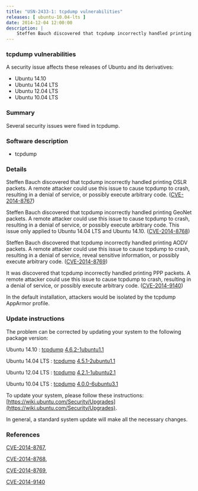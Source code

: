 ```yaml
---
title: "USN-2433-1: tcpdump vulnerabilities"
releases: [ ubuntu-10.04-lts ]
date: 2014-12-04 12:00:00
description: |
    Steffen Bauch discovered that tcpdump incorrectly handled printing OSLR packets. A remote attacker could use this issue to cause tcpdump to crash, resulting in a denial of service, or possibly execute arbitrary code. ([CVE-2014-8767](http://people.ubuntu.com/~ubuntu-security/cve/CVE-2014-8767))
--- 
```

 
### tcpdump vulnerabilities

A security issue affects these releases of Ubuntu and its derivatives:

* Ubuntu 14.10
* Ubuntu 14.04 LTS
* Ubuntu 12.04 LTS
* Ubuntu 10.04 LTS

### Summary

Several security issues were fixed in tcpdump. 

### Software description

* tcpdump 

### Details

Steffen Bauch discovered that tcpdump incorrectly handled printing OSLR packets. A remote attacker could use this issue to cause tcpdump to crash, resulting in a denial of service, or possibly execute arbitrary code. ([CVE-2014-8767](http://people.ubuntu.com/~ubuntu-security/cve/CVE-2014-8767))

Steffen Bauch discovered that tcpdump incorrectly handled printing GeoNet packets. A remote attacker could use this issue to cause tcpdump to crash, resulting in a denial of service, or possibly execute arbitrary code. This issue only applied to Ubuntu 14.04 LTS and Ubuntu 14.10. ([CVE-2014-8768](http://people.ubuntu.com/~ubuntu-security/cve/CVE-2014-8768))

Steffen Bauch discovered that tcpdump incorrectly handled printing AODV packets. A remote attacker could use this issue to cause tcpdump to crash, resulting in a denial of service, reveal sensitive information, or possibly execute arbitrary code. ([CVE-2014-8769](http://people.ubuntu.com/~ubuntu-security/cve/CVE-2014-8769))

It was discovered that tcpdump incorrectly handled printing PPP packets. A remote attacker could use this issue to cause tcpdump to crash, resulting in a denial of service, or possibly execute arbitrary code. ([CVE-2014-9140](http://people.ubuntu.com/~ubuntu-security/cve/CVE-2014-9140))

In the default installation, attackers would be isolated by the tcpdump AppArmor profile. 

### Update instructions

The problem can be corrected by updating your system to the following package version:

Ubuntu 14.10
 : [tcpdump](https://launchpad.net/ubuntu/+source/tcpdump) <span> [4.6.2-1ubuntu1.1](https://launchpad.net/ubuntu/+source/tcpdump/4.6.2-1ubuntu1.1) </span> 

Ubuntu 14.04 LTS
 : [tcpdump](https://launchpad.net/ubuntu/+source/tcpdump) <span> [4.5.1-2ubuntu1.1](https://launchpad.net/ubuntu/+source/tcpdump/4.5.1-2ubuntu1.1) </span> 

Ubuntu 12.04 LTS
 : [tcpdump](https://launchpad.net/ubuntu/+source/tcpdump) <span> [4.2.1-1ubuntu2.1](https://launchpad.net/ubuntu/+source/tcpdump/4.2.1-1ubuntu2.1) </span> 

Ubuntu 10.04 LTS
 : [tcpdump](https://launchpad.net/ubuntu/+source/tcpdump) <span> [4.0.0-6ubuntu3.1](https://launchpad.net/ubuntu/+source/tcpdump/4.0.0-6ubuntu3.1) </span> 

To update your system, please follow these instructions: [https://wiki.ubuntu.com/Security/Upgrades](https://wiki.ubuntu.com/Security/Upgrades).

In general, a standard system update will make all the necessary changes. 

### References

 [CVE-2014-8767](http://people.ubuntu.com/~ubuntu-security/cve/CVE-2014-8767), 

 [CVE-2014-8768](http://people.ubuntu.com/~ubuntu-security/cve/CVE-2014-8768), 

 [CVE-2014-8769](http://people.ubuntu.com/~ubuntu-security/cve/CVE-2014-8769), 

 [CVE-2014-9140](http://people.ubuntu.com/~ubuntu-security/cve/CVE-2014-9140)
 
